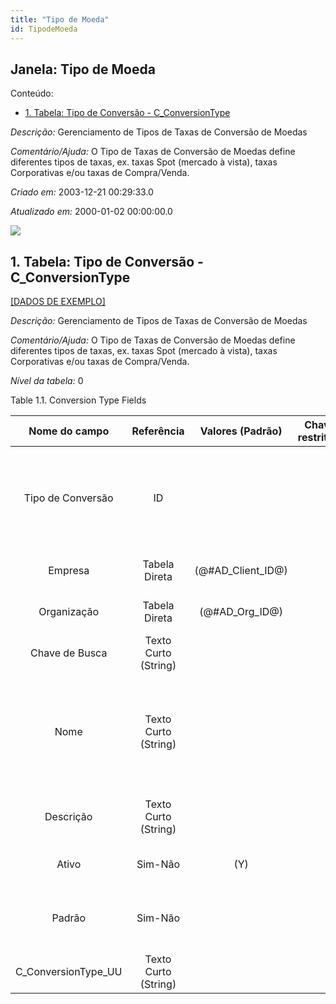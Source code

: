 ```yaml
---
title: "Tipo de Moeda"
id: TipodeMoeda
---
```

<div id="d242746e1" class="section chapter">

<div class="titlepage">

<div>

<div>

## Janela: Tipo de Moeda

</div>

</div>

</div>

<div class="toc">

<div class="toc-title">

Conteúdo:

</div>

  - <span class="section">[1. Tabela: Tipo de Conversão -
    C\_ConversionType](#d242746e23)</span>

</div>

<span class="emphasis">*Descrição:* </span> Gerenciamento de Tipos de
Taxas de Conversão de Moedas

<span class="emphasis">*Comentário/Ajuda:* </span>O Tipo de Taxas de
Conversão de Moedas define diferentes tipos de taxas, ex. taxas Spot
(mercado à vista), taxas Corporativas e/ou taxas de Compra/Venda.

<span class="emphasis"> *Criado em:* </span>2003-12-21 00:29:33.0

<span class="emphasis">*Atualizado em:* </span>2000-01-02 00:00:00.0

![](/img/manual/TipodeMoeda.png)

<div id="d242746e23" class="section section">

<div class="titlepage">

<div>

<div>

## 1. Tabela: Tipo de Conversão - C\_ConversionType

</div>

</div>

</div>

[\[DADOS DE EXEMPLO\]](data/C_ConversionType_data)

<span class="emphasis">*Descrição:*</span> Gerenciamento de Tipos de
Taxas de Conversão de Moedas

<span class="emphasis">*Comentário/Ajuda:* </span> O Tipo de Taxas de
Conversão de Moedas define diferentes tipos de taxas, ex. taxas Spot
(mercado à vista), taxas Corporativas e/ou taxas de Compra/Venda.

<span class="emphasis">*Nível da tabela:* </span>0

</div>

<div id="d242746e40" class="table">

<div class="table-title">

Table 1.1. Conversion Type
Fields

</div>

<div class="table-contents">

|     Nome do campo     |      Referência      |   Valores (Padrão)   | Chave restritiva |                Regra de validação                |                Descrição                 |                                                               Comentário/Ajuda                                                               |
| :-------------------: | :------------------: | :------------------: | :--------------: | :----------------------------------------------: | :--------------------------------------: | :------------------------------------------------------------------------------------------------------------------------------------------: |
|   Tipo de Conversão   |          ID          |                      |                  |                                                  |      Currency Conversion Rate Type       |            The Currency Conversion Rate Type lets you define different type of rates, e.g. Spot, Corporate and/or Sell/Buy rates.            |
|        Empresa        |    Tabela Direta     | (@\#AD\_Client\_ID@) |                  |        AD\_Client.AD\_Client\_ID \< \> 0         |    (semelhante ao primeiro relatório)    |                                                             (ver o mesmo acima)                                                              |
|      Organização      |    Tabela Direta     |  (@\#AD\_Org\_ID@)   |                  | (AD\_Org.IsSummary='N' OR AD\_Org.AD\_Org\_ID=0) |    (semelhante ao primeiro relatório)    |                                                             (ver o mesmo acima)                                                              |
|    Chave de Busca     | Texto Curto (String) |                      |                  |                                                  |    (semelhante ao primeiro relatório)    |                                                             (ver o mesmo acima)                                                              |
|         Nome          | Texto Curto (String) |                      |                  |                                                  |  Alphanumeric identifier of the entity   | The name of an entity (record) is used as an default search option in addition to the search key. The name is up to 60 characters in length. |
|       Descrição       | Texto Curto (String) |                      |                  |                                                  | Optional short description of the record |                                                 A description is limited to 255 characters.                                                  |
|         Ativo         |       Sim-Não        |         (Y)          |                  |                                                  |    (semelhante ao primeiro relatório)    |                                                             (ver o mesmo acima)                                                              |
|        Padrão         |       Sim-Não        |                      |                  |                                                  |              Default value               |                                The Default Checkbox indicates if this record will be used as a default value.                                |
| C\_ConversionType\_UU | Texto Curto (String) |                      |                  |                                                  |                                          |                                                                                                                                              |

</div>

</div>

  

</div>

